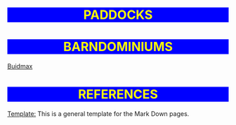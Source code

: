<!--
readme.md

This is the readme.md file for thhe templates folder.

Description: This file provides the general description for the templates folder.
-->

<style>

r { color: Red}      /* Fail */
o { color: Orange }  /* Wait */
g { color: Green }   /* Pass */
l { color: Blue }

hr.red {border-top: 3px dashed red;}

.header {
    color: Yellow;
    width: auto;
    background-color: Blue;
    text-align: center;}

</style>


# <div class='header'>PADDOCKS</div>

# <div class='header'>BARNDOMINIUMS</div>
[Buidmax](https://buildmax.com/barndominiums/)

# <div class="header">REFERENCES</div>
[Template:](template.md) This is a general template for the Mark Down pages.